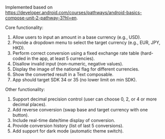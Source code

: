 Implemented based on https://developer.android.com/courses/pathways/android-basics-compose-unit-2-pathway-3?hl=en.

Core functionality:
1. Allow users to input an amount in a base currency (e.g., USD).
2. Provide a dropdown menu to select the target currency (e.g., EUR, JPY, HKD).
3. Perform correct conversion using a fixed exchange rate table (hard-coded in the app,
at least 5 currencies).
4. Disallow invalid input (non-numeric, negative values).
5. Display the image of the national flag for different currencies.
6. Show the converted result in a Text composable.
7. App should target SDK 34 or 35 (no lower limit on min SDK).

Other functionality:
1. Support decimal precision control (user can choose 0, 2, or 4 or more decimal places).
2. Add reverse conversion (swap base and target currency with one button).
3. Include real-time date/time display of conversion.
4. Provide conversion history (list of last 5 conversions).
5. Add support for dark mode (automatic theme switch).